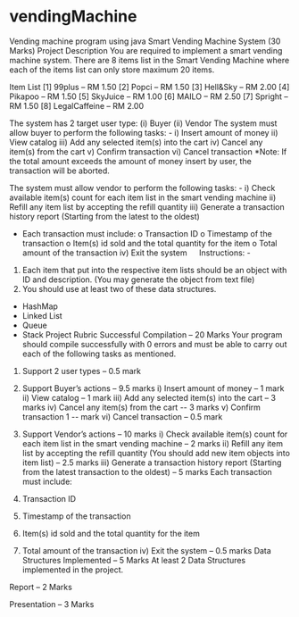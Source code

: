 # vendingMachine
Vending machine program using java 
Smart Vending Machine System (30 Marks)
Project Description
You are required to implement a smart vending machine system. There are 8 items list in the Smart Vending Machine where each of the items list can only store maximum 20 items.

Item List
[1] 99plus 		– RM 1.50
[2] Popci 		– RM 1.50
[3] Hell&Sky 		– RM 2.00
[4] Pikapoo 		– RM 1.50
[5] SkyJuice	 	– RM 1.00
[6] MAILO 		– RM 2.50
[7] Spright 		– RM 1.50
[8] LegalCaffeine 	– RM 2.00

The system has 2 target user type: (i) Buyer (ii) Vendor
The system must allow buyer to perform the following tasks: -
i) Insert amount of money
ii) View catalog
iii) Add any selected item(s) into the cart
iv) Cancel any item(s) from the cart
v) Confirm transaction
vi) Cancel transaction
*Note: If the total amount exceeds the amount of money insert by user, the transaction will be aborted.

The system must allow vendor to perform the following tasks: -
i) Check available item(s) count for each item list in the smart vending machine
ii) Refill any item list by accepting the refill quantity
iii) Generate a transaction history report (Starting from the latest to the oldest)
-	Each transaction must include:
o	Transaction ID
o	Timestamp of the transaction
o	Item(s) id sold and the total quantity for the item
o	Total amount of the transaction
iv) Exit the system
 
Instructions: -
1.	Each item that put into the respective item lists should be an object with ID and description. (You may generate the object from text file)
2.	You should use at least two of these data structures.
-	HashMap
-	Linked List
-	Queue
-	Stack
Project Rubric
Successful Compilation – 20 Marks
Your program should compile successfully with 0 errors and must be able to carry out each of the following tasks as mentioned.
1.	Support 2 user types – 0.5 mark

2.	Support Buyer’s actions – 9.5 marks
i)	Insert amount of money – 1 mark
ii)	View catalog – 1 mark
iii)	Add any selected item(s) into the cart – 3 marks
iv)	Cancel any item(s) from the cart -- 3 marks
v)	Confirm transaction 1 -- mark
vi)	Cancel transaction – 0.5 mark

3.	Support Vendor’s actions – 10 marks
i)	Check available item(s) count for each item list in the smart vending machine
–	2 marks
ii)	Refill any item list by accepting the refill quantity (You should add new item objects into item list)
–	2.5 marks
iii)	Generate a transaction history report (Starting from the latest transaction to the oldest)
–	5 marks
Each transaction must include:
1.	Transaction ID
2.	Timestamp of the transaction
3.	Item(s) id sold and the total quantity for the item
4.	Total amount of the transaction
iv)	Exit the system – 0.5 marks
Data Structures Implemented – 5 Marks
At least 2 Data Structures implemented in the project.

Report – 2 Marks

Presentation – 3 Marks



